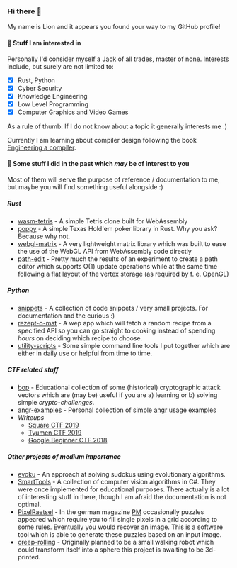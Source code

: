 ### Hi there 👋

My name is Lion and it appears you found your way to my GitHub profile!

#### 🔭 Stuff I am interested in

Personally I'd consider myself a Jack of all trades, master of none.
Interests include, but surely are not limited to:
- [x] Rust, Python
- [x] Cyber Security
- [x] Knowledge Engineering
- [x] Low Level Programming
- [x] Computer Graphics and Video Games

As a rule of thumb: If I do not know about a topic it generally interests me :)

Currently I am learning about compiler design following the book [Engineering a compiler](https://www.oreilly.com/library/view/engineering-a-compiler/9780080916613/).


#### 🌱 Some stuff I did in the past which *may* be of interest to you

Most of them will serve the purpose of reference / documentation to me, but maybe you will find something useful alongside :)

##### Rust

* [wasm-tetris](https://github.com/liona24/wasm-tetris) - A simple Tetris clone built for WebAssembly
* [poppy](https://github.com/liona24/poppy) - A simple Texas Hold'em poker library in Rust. Why you ask? Because why not.
* [webgl-matrix](https://github.com/liona24/webgl-matrix) - A very lightweight matrix library which was built to ease the use of the WebGL API from WebAssembly code directly
* [path-edit](https://github.com/liona24/path-edit) - Pretty much the results of an experiment to create a path editor which supports O(1) update operations while at the same time following a flat layout of the vertex storage (as required by f. e. OpenGL)

##### Python

* [snippets](https://github.com/liona24/snipppets) - A collection of code snippets / very small projects. For documentation and the curious :)
* [rezept-o-mat](https://github.com/liona24/rezept-o-mat) - A wep app which will fetch a random recipe from a specified API so you can go straight to cooking instead of spending *hours* on deciding which recipe to choose.
* [utility-scripts](https://github.com/liona24/utility-scripts) - Some simple command line tools I put together which are either in daily use or helpful from time to time.

##### CTF related stuff

* [bop](https://github.com/liona24/bop) - Educational collection of some (historical) cryptographic attack vectors which are (may be) useful if you are a) learning or b) solving simple *crypto-challenges*.
* [angr-examples](https://github.com/liona24/angr-examples) - Personal collection of simple [angr](https://github.com/angr/angr) usage examples
* *Writeups*
  - [Square CTF 2019](https://github.com/liona24/square-ctf-2019-writeups)
  - [Tyumen CTF 2019](https://github.com/liona24/TyumenCTF2019-writeups)
  - [Google Beginner CTF 2018](https://github.com/liona24/googleCTF18-beginner-writeup)

##### Other projects of medium importance

* [evoku](https://github.com/liona24/evoku) - An approach at solving sudokus using evolutionary algorithms.
* [SmartTools](https://github.com/liona24/SmartTools) - A collection of computer vision algorithms in C#. They were once implemented for educational purposes. There actually is a lot of interesting stuff in there, though I am afraid the documentation is not optimal.
* [PixelRaetsel](https://github.com/liona24/PixelRaetsel) - In the german magazine [PM](https://www.pm-wissen.com/) occasionally puzzles appeared which require you to fill single pixels in a grid according to some rules. Eventually you would recover an image. This is a software tool which is able to generate these puzzles based on an input image.
* [creep-rolling](https://github.com/liona24/creep-rolling) - Originally planned to be a small walking robot which could transform itself into a sphere this project is awaiting to be 3d-printed.

<!--
**liona24/liona24** is a ✨ _special_ ✨ repository because its `README.md` (this file) appears on your GitHub profile.

Here are some ideas to get you started:

- 🔭 I’m currently working on ...
- 🌱 I’m currently learning ...
- 👯 I’m looking to collaborate on ...
- 🤔 I’m looking for help with ...
- 💬 Ask me about ...
- 📫 How to reach me: ...
- 😄 Pronouns: ...
- ⚡ Fun fact: ...
-->
